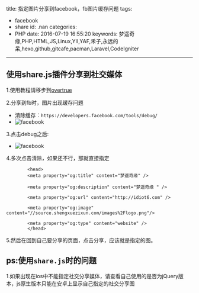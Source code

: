 title: 指定图片分享到facebook，fb图片缓存问题
tags:
  - facebook
  - share
id: .nan
categories:
  - PHP
date: 2016-07-19 16:55:20
keywords: 梦遥奇缘,PHP,HTML,JS,Linux,YII,YAF,禾子,永远的呆,hexo,github,gitcafe,pacman,Laravel,CodeIgniter
---
## 使用share.js插件分享到社交媒体

1.使用教程请移步到[overtrue](http://overtrue.me/share.js/)

2.分享到fb时，图片出现缓存问题

+ 清除缓存：`https://developers.facebook.com/tools/debug/`
+ ![facebook](http://source.shengxuezixun.com/facebook_clear.png)

3.点击debug之后:

+ ![facebook](http://source.shengxuezixun.com/fb_url.png)

4.多次点击清除，如果还不行，那就直接指定

			<head>
			<meta property="og:title" content="梦遥奇缘" />

			<meta property="og:description" content="梦遥奇缘 " />

			<meta property="og:url" content="http://idiot6.com" />

			<meta property="og:image" content="//source.shengxuezixun.com/images%2Flogo.png"/>

			<meta property="og:type" content="website" />
			</head>

5.然后在回到自己要分享的页面，点击分享，应该就是指定的图。

## ps:使用`share.js`时的问题

1.如果出现在ios中不能指定社交分享媒体，请查看自己使用的是否为jQuery版本，js原生版本只能在安卓上显示自己指定的社交分享图

